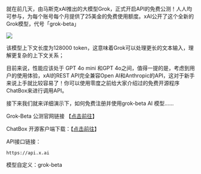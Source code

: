 就在前几天，由马斯克xAI推出的大模型Grok，正式开启API的免费公测！人人均可参与，为每个账号每个月提供了25美金的免费使用额度。xAI公开了这个全新的Grok模型，代号「grok-beta」

![](https://www.freedidi.com/wp-content/uploads/2024/11/2ee46f21f620241115143341-2560x1102.webp)

该模型上下文长度为128000 token，这意味着Grok可以处理更长的文本输入，理解更复杂的上下文关系；

目前来说，性能应该处于 GPT 4o mini 和GPT 4o之间，值得一提的是，考虑到用户的使用体验，xAI的REST API完全兼容Open AI和Anthropic的API，这对于新手来说上手就比较容易了！你可以使用零度之前给大家介绍过的免费开源程序ChatBox来进行调用API。

接下来我们就来详细演示下，如何免费注册并使用grok-beta AI 模型……

Grok-Beta 公测官网链接 【[点击前往](https://x.ai/)】

ChatBox 开源客户端下载：【[点击前往](https://www.freedidi.com/8888.html)】

API接口链接：
```
https://api.x.ai
```
模型自定义：grok-beta